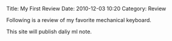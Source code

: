 Title: My First Review
Date: 2010-12-03 10:20
Category: Review

Following is a review of my favorite mechanical keyboard.

This site will publish daliy ml note.